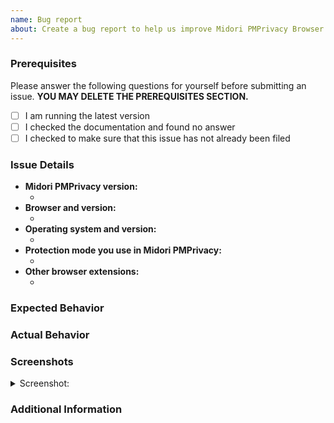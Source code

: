 ```yaml
---
name: Bug report
about: Create a bug report to help us improve Midori PMPrivacy Browser Extension
---
```


<!--  As an open-source project with a dedicated but small maintainer team, it can sometimes take a long time for issues to be addressed so please be patient and we will get back to you as soon as we can.
-->

### Prerequisites

Please answer the following questions for yourself before submitting an issue. **YOU MAY DELETE THE PREREQUISITES SECTION.**

- [ ] I am running the latest version
- [ ] I checked the documentation and found no answer
- [ ] I checked to make sure that this issue has not already been filed

### Issue Details

<!--- Please include all relevant details about the environment you experienced the bug in -->

- **Midori PMPrivacy version:**
  - <!-- (e.g. v3.2.1) -->
- **Browser and version:**
  - <!-- (e.g. Chrome 75) -->
- **Operating system and version:**
  - <!-- (e.g. Windows 10) -->
- **Protection mode you use in Midori PMPrivacy:**
  - <!-- (e.g. Standard, Strict, Disabled) -->
- **Other browser extensions:**
  - <!-- (list other extensions you have installed) -->

### Expected Behavior

<!-- A clear and concise description of what you expected to happen. -->

### Actual Behavior

<!-- A clear and concise description of what actually happened. -->

### Screenshots

<!-- If applicable, add screenshots to help explain your problem. -->

<details><summary>Screenshot:</summary>

<!--- drag and drop, upload or paste your screenshot to this area-->

</details>

### Additional Information

<!-- Add any other context about the problem here. -->